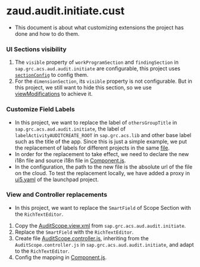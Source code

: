 # zaud.audit.initiate.cust

* This document is about what customizing extensions the project has done and how to do them.

### UI Sections visibility

1. The `visible` property of `workProgramSection` and `findingSection` in `sap.grc.acs.aud.audit.initiate` are configurable, this project uses [`sectionConfig`](https://github.com/iamSmallY/acs.aud.ext.launchpad/blob/a52947020319b6dad374f4606e380c91f8f95add/ext-apps/zaud.audit.initiate.cust/webapp/Component.js#L29-L36) to config them.
2. For the `dimensionSection`, its `visible` property is not configurable. But in this project, we still want to hide this section, so we use [viewModifications](https://github.com/iamSmallY/acs.aud.ext.launchpad/blob/a52947020319b6dad374f4606e380c91f8f95add/ext-apps/zaud.audit.initiate.cust/webapp/Component.js#L47-L53) to achieve it.

### Customize Field Labels

* In this project, we want to replace the label of `othersGroupTitle` in `sap.grc.acs.aud.audit.initiate`, the label of `labelActivityAUDITCREATE_ROOT` in `sap.grc.acs.lib` and other base label such as the title of the app. Since this is just a simple example, we put the replacement of labels for different projects in the same [file](https://github.com/iamSmallY/acs.aud.ext.launchpad/blob/a52947020319b6dad374f4606e380c91f8f95add/ext-apps/zaud.audit.initiate.cust/webapp/i18n/i18n.properties).
* In order for the replacement to take effect, we need to declare the new i18n file and source i18n file in [Component.js](https://github.com/iamSmallY/acs.aud.ext.launchpad/blob/a52947020319b6dad374f4606e380c91f8f95add/ext-apps/zaud.audit.initiate.cust/webapp/Component.js#L40-L43).
* In the configuration, the path to the new file is the absolute url of the file on the cloud. To test the replacement locally, we have added a proxy in [ui5.yaml](https://github.com/iamSmallY/acs.aud.ext.launchpad/blob/a52947020319b6dad374f4606e380c91f8f95add/ui5.yaml#L28-L33) of the launchpad project.

### View and Controller replacements

* In this project, we want to replace the `SmartField` of Scope Section with the `RichTextEditor`.
1. Copy the [AuditScope.view.xml](https://github.com/iamSmallY/acs.aud.ext.launchpad/blob/a52947020319b6dad374f4606e380c91f8f95add/ui5.yaml#L28-L33) from `sap.grc.acs.aud.audit.initiate`.
2. Replace the `SmartField` with the `RichTextEditor`.
3. Create file [AuditScope.controller.js](https://github.com/iamSmallY/acs.aud.ext.launchpad/blob/a52947020319b6dad374f4606e380c91f8f95add/ext-apps/zaud.audit.initiate.cust/webapp/controller/AuditScope.controller.js), inheriting from the `AuditScope.controller.js` in `sap.grc.acs.aud.audit.initiate`, and adapt to the `RichTextEditor`.
4. Config the mapping in [Component.js](https://github.com/iamSmallY/acs.aud.ext.launchpad/blob/a52947020319b6dad374f4606e380c91f8f95add/ext-apps/zaud.audit.initiate.cust/webapp/Component.js#L54-L62).